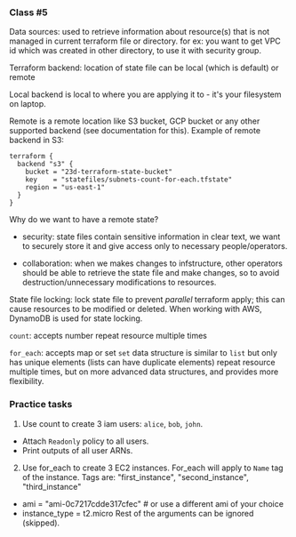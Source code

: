 ### Class #5

Data sources:
    used to retrieve information about resource(s) that is not managed in current terraform file or directory.
    for ex: you want to get VPC id which was created in other directory, to use it with security group.

Terraform backend:
    location of state file
    can be local (which is default) or remote


Local backend is local to where you are applying it to - it's your filesystem on laptop.

Remote is a remote location like S3 bucket, GCP bucket or any other supported backend (see documentation for this).
Example of remote backend in S3:
```
terraform {
  backend "s3" {
    bucket = "23d-terraform-state-bucket"
    key    = "statefiles/subnets-count-for-each.tfstate"
    region = "us-east-1"
  }
}
```

Why do we want to have a remote state?
- security: state files contain sensitive information in clear text, we want to securely store it and give access only to necessary people/operators.

- collaboration: when we makes changes to infstructure, other operators should be able to retrieve the state file and make changes, so to avoid destruction/unnecessary modifications to resources.

State file locking:
    lock state file to prevent *parallel* terraform apply; this can cause resources to be modified or deleted.
    When working with AWS, DynamoDB is used for state locking.


`count`: accepts number
    repeat resource multiple times

`for_each`: accepts map or set
    `set` data structure is similar to `list` but only has unique elements (lists can have duplicate elements)
    repeat resource multiple times, but on more advanced data structures, and provides more flexibility.



### Practice tasks
1. Use count to create 3 iam users: `alice`, `bob`, `john`. 
- Attach `Readonly` policy to all users. 
- Print outputs of all user ARNs.

2. Use for_each to create 3 EC2 instances. For_each will apply to `Name` tag of the instance. Tags are: "first_instance", "second_instance", "third_instance"
- ami = "ami-0c7217cdde317cfec" # or use a different ami of your choice
- instance_type = t2.micro
Rest of the arguments can be ignored (skipped).